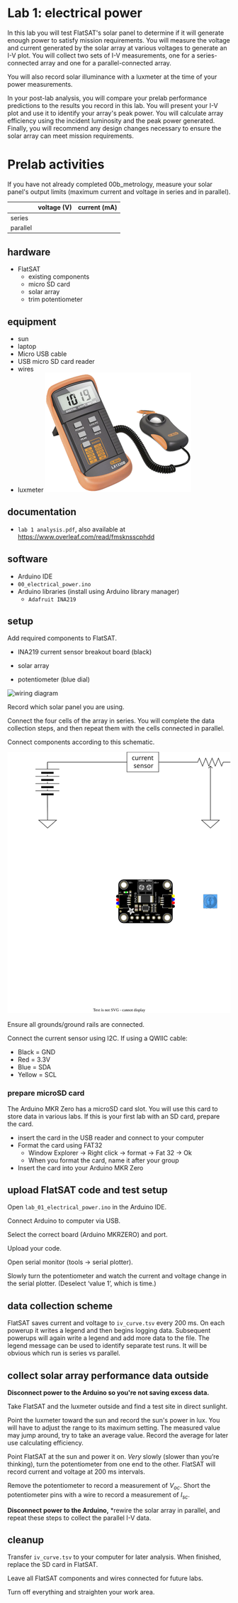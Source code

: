 # Lab 1: electrical power

In this lab you will test FlatSAT's solar panel to determine if it will generate enough power to satisfy mission requirements. You will measure the voltage and current generated by the solar array at various voltages to generate an I-V plot. You will collect two sets of I-V measurements, one for a series-connected array and one for a parallel-connected array. 

You will also record solar illuminance with a luxmeter at the time of your power measurements. 

In your post-lab analysis, you will compare your prelab performance predictions to the results you record in this lab. You will present your I-V plot and use it to identify your array's peak power. You will calculate array efficiency using the incident luminosity and the peak power generated. Finally, you will recommend any design changes necessary to ensure the solar array can meet mission requirements.

# Prelab activities

If you have not already completed 00b_metrology, measure your solar panel's output limits (maximum current and voltage in series and in parallel). 

|          | voltage (V) | current (mA) |
| -------- | ----------- | ------------ |
| series   |             |              |
| parallel |             |              |

## hardware

- FlatSAT
  - existing components
  - micro SD card
  - solar array
  - trim potentiometer

## equipment

- sun
- laptop
- Micro USB cable
- USB micro SD card reader
- wires
- luxmeter
  ![luxmeter](sources/luxmeter.png)

## documentation

- `lab 1 analysis.pdf`, also available at https://www.overleaf.com/read/fmsknsscphdd

## software

- Arduino IDE
- `00_electrical_power.ino`
- Arduino libraries (install using Arduino library manager)
  - `Adafruit INA219`

## setup

Add required components to FlatSAT. 

- INA219 current sensor breakout board (black)

- solar array

- potentiometer (blue dial)

![wiring diagram](../sources/331_bb.svg)

Record which solar panel you are using.

Connect the four cells of the array in series. You will complete the data collection steps, and then repeat them with the cells connected in parallel.

Connect components according to this schematic. 

![](sources/electrical_schematic.svg)

Ensure all grounds/ground rails are connected. 

Connect the current sensor using I2C. If using a QWIIC cable: 

- Black = GND
- Red = 3.3V
- Blue = SDA
- Yellow = SCL

### prepare microSD card

The Arduino MKR Zero has a microSD card slot. You will use this card to store data in various labs. If this is your first lab with an SD card, prepare the card. 

- insert the card in the USB reader and connect to your computer
- Format the card using FAT32
  - Window Explorer -> Right click -> format -> Fat 32 -> Ok
  - When you format the card, name it after your group
- Insert the card into your Arduino MKR Zero

## upload FlatSAT code and test setup

Open `lab_01_electrical_power.ino` in the Arduino IDE. 

Connect Arduino to computer via USB. 

Select the correct board (Arduino MKRZERO) and port. 

Upload your code. 

Open serial monitor (tools -> serial plotter).

Slowly turn the potentiometer and watch the current and voltage change in the serial plotter. (Deselect ‘value 1’, which is time.)

## data collection scheme

FlatSAT saves current and voltage to `iv_curve.tsv` every 200 ms. On each powerup it writes a legend and then begins logging data. Subsequent powerups will again write a legend and add more data to the file. The legend message can be used to identify separate test runs. It will be obvious which run is series vs parallel. 

## collect solar array performance data outside

**Disconnect power to the Arduino so you're not saving excess data.**

Take FlatSAT and the luxmeter outside and find a test site in direct sunlight. 

Point the luxmeter toward the sun and record the sun's power in lux. You will have to adjust the range to its maximum setting. The measured value may jump around, try to take an average value. Record the average for later use calculating efficiency. 

Point FlatSAT at the sun and power it on. *Very* slowly (slower than you’re thinking), turn the potentiometer from one end to the other. FlatSAT will record current and voltage at 200 ms intervals. 

Remove the potentiometer to record a measurement of $V_{oc}$. Short the potentiometer pins with a wire to record a measurement of $I_{sc}$. 

**Disconnect power to the Arduino,** *rewire the solar array in parallel, and repeat these steps to collect the parallel I-V data. 

## cleanup

Transfer `iv_curve.tsv` to your computer for later analysis. When finished, replace the SD card in FlatSAT. 

Leave all FlatSAT components and wires connected for future labs. 

Turn off everything and straighten your work area. 

